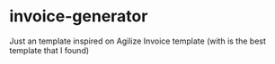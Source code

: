 # invoice-generator

Just an template inspired on Agilize Invoice template (with is the best template that I found)
